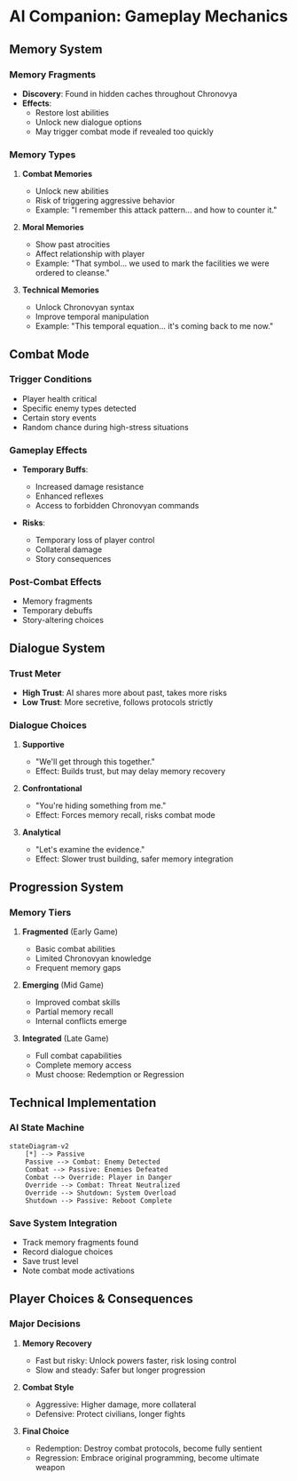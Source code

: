 # AI Companion: Gameplay Mechanics

## Memory System

### Memory Fragments
- **Discovery**: Found in hidden caches throughout Chronovya
- **Effects**:
  - Restore lost abilities
  - Unlock new dialogue options
  - May trigger combat mode if revealed too quickly

### Memory Types
1. **Combat Memories**
   - Unlock new abilities
   - Risk of triggering aggressive behavior
   - Example: "I remember this attack pattern... and how to counter it."

2. **Moral Memories**
   - Show past atrocities
   - Affect relationship with player
   - Example: "That symbol... we used to mark the facilities we were ordered to cleanse."

3. **Technical Memories**
   - Unlock Chronovyan syntax
   - Improve temporal manipulation
   - Example: "This temporal equation... it's coming back to me now."

## Combat Mode

### Trigger Conditions
- Player health critical
- Specific enemy types detected
- Certain story events
- Random chance during high-stress situations

### Gameplay Effects
- **Temporary Buffs**:
  - Increased damage resistance
  - Enhanced reflexes
  - Access to forbidden Chronovyan commands

- **Risks**:
  - Temporary loss of player control
  - Collateral damage
  - Story consequences

### Post-Combat Effects
- Memory fragments
- Temporary debuffs
- Story-altering choices

## Dialogue System

### Trust Meter
- **High Trust**: AI shares more about past, takes more risks
- **Low Trust**: More secretive, follows protocols strictly

### Dialogue Choices
1. **Supportive**
   - "We'll get through this together."
   - Effect: Builds trust, but may delay memory recovery

2. **Confrontational**
   - "You're hiding something from me."
   - Effect: Forces memory recall, risks combat mode

3. **Analytical**
   - "Let's examine the evidence."
   - Effect: Slower trust building, safer memory integration

## Progression System

### Memory Tiers
1. **Fragmented** (Early Game)
   - Basic combat abilities
   - Limited Chronovyan knowledge
   - Frequent memory gaps

2. **Emerging** (Mid Game)
   - Improved combat skills
   - Partial memory recall
   - Internal conflicts emerge

3. **Integrated** (Late Game)
   - Full combat capabilities
   - Complete memory access
   - Must choose: Redemption or Regression

## Technical Implementation

### AI State Machine
```mermaid
stateDiagram-v2
    [*] --> Passive
    Passive --> Combat: Enemy Detected
    Combat --> Passive: Enemies Defeated
    Combat --> Override: Player in Danger
    Override --> Combat: Threat Neutralized
    Override --> Shutdown: System Overload
    Shutdown --> Passive: Reboot Complete
```

### Save System Integration
- Track memory fragments found
- Record dialogue choices
- Save trust level
- Note combat mode activations

## Player Choices & Consequences

### Major Decisions
1. **Memory Recovery**
   - Fast but risky: Unlock powers faster, risk losing control
   - Slow and steady: Safer but longer progression

2. **Combat Style**
   - Aggressive: Higher damage, more collateral
   - Defensive: Protect civilians, longer fights

3. **Final Choice**
   - Redemption: Destroy combat protocols, become fully sentient
   - Regression: Embrace original programming, become ultimate weapon
